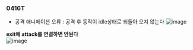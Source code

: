 ### 0416T  

- 공격 애니메이션 오류 : 공격 후 동작이 idle상태로 되돌아 오지 않는다
![image](https://github.com/s8st/20240320FinalProject/assets/153998744/e39ebdbf-4742-4d3b-be23-8973c05f01a0)

**exit에 attack를 연결하면 안된다**  
![image](https://github.com/s8st/20240320FinalProject/assets/153998744/bf2d99fe-e91e-4557-84ee-fa1df99d631d)

